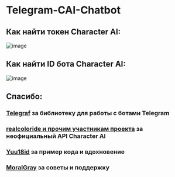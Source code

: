 # Telegram-CAI-Chatbot

## Как найти токен Character AI: 

![image](https://github.com/Wang-Yubang/Telegram-CAI-Chatbot/assets/142516303/1d9bb215-f49c-47ab-9d2d-29d6bf6ece6f)


## Как найти ID бота Character AI: 


![image](https://github.com/Wang-Yubang/Telegram-CAI-Chatbot/assets/142516303/7e6a9cc8-70f8-42b8-b25a-641a8d5f40a1)



## Спасибо: 
### [Telegraf](https://github.com/telegraf/telegraf) за библиотеку для работы с ботами Telegram
### [realcoloride и прочим участникам проекта](https://github.com/realcoloride/node_characterai) за неофициальный API Character AI
### [Yuu18id](https://github.com/Yuu18id/character-ai-telegraf-chatbot) за пример кода и вдохновение
### [MoralGray](https://github.com/MoralGray) за советы и поддержку



